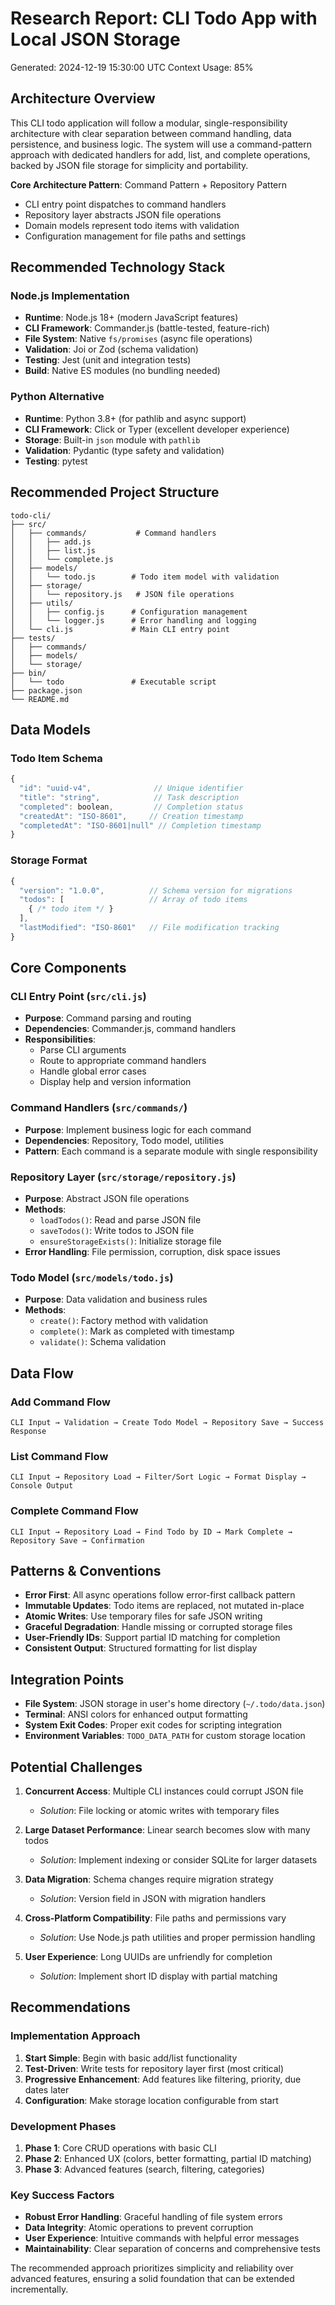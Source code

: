 # Research Report: CLI Todo App with Local JSON Storage
Generated: 2024-12-19 15:30:00 UTC
Context Usage: 85%

## Architecture Overview

This CLI todo application will follow a modular, single-responsibility architecture with clear separation between command handling, data persistence, and business logic. The system will use a command-pattern approach with dedicated handlers for add, list, and complete operations, backed by JSON file storage for simplicity and portability.

**Core Architecture Pattern**: Command Pattern + Repository Pattern
- CLI entry point dispatches to command handlers
- Repository layer abstracts JSON file operations
- Domain models represent todo items with validation
- Configuration management for file paths and settings

## Recommended Technology Stack

### Node.js Implementation
- **Runtime**: Node.js 18+ (modern JavaScript features)
- **CLI Framework**: Commander.js (battle-tested, feature-rich)
- **File System**: Native `fs/promises` (async file operations)
- **Validation**: Joi or Zod (schema validation)
- **Testing**: Jest (unit and integration tests)
- **Build**: Native ES modules (no bundling needed)

### Python Alternative
- **Runtime**: Python 3.8+ (for pathlib and async support)
- **CLI Framework**: Click or Typer (excellent developer experience)
- **Storage**: Built-in `json` module with `pathlib`
- **Validation**: Pydantic (type safety and validation)
- **Testing**: pytest

## Recommended Project Structure

```
todo-cli/
├── src/
│   ├── commands/           # Command handlers
│   │   ├── add.js
│   │   ├── list.js
│   │   └── complete.js
│   ├── models/
│   │   └── todo.js        # Todo item model with validation
│   ├── storage/
│   │   └── repository.js   # JSON file operations
│   ├── utils/
│   │   ├── config.js      # Configuration management
│   │   └── logger.js      # Error handling and logging
│   └── cli.js             # Main CLI entry point
├── tests/
│   ├── commands/
│   ├── models/
│   └── storage/
├── bin/
│   └── todo               # Executable script
├── package.json
└── README.md
```

## Data Models

### Todo Item Schema
```javascript
{
  "id": "uuid-v4",              // Unique identifier
  "title": "string",            // Task description
  "completed": boolean,         // Completion status
  "createdAt": "ISO-8601",     // Creation timestamp
  "completedAt": "ISO-8601|null" // Completion timestamp
}
```

### Storage Format
```javascript
{
  "version": "1.0.0",          // Schema version for migrations
  "todos": [                   // Array of todo items
    { /* todo item */ }
  ],
  "lastModified": "ISO-8601"   // File modification tracking
}
```

## Core Components

### CLI Entry Point (`src/cli.js`)
- **Purpose**: Command parsing and routing
- **Dependencies**: Commander.js, command handlers
- **Responsibilities**: 
  - Parse CLI arguments
  - Route to appropriate command handlers
  - Handle global error cases
  - Display help and version information

### Command Handlers (`src/commands/`)
- **Purpose**: Implement business logic for each command
- **Dependencies**: Repository, Todo model, utilities
- **Pattern**: Each command is a separate module with single responsibility

### Repository Layer (`src/storage/repository.js`)
- **Purpose**: Abstract JSON file operations
- **Methods**: 
  - `loadTodos()`: Read and parse JSON file
  - `saveTodos()`: Write todos to JSON file
  - `ensureStorageExists()`: Initialize storage file
- **Error Handling**: File permission, corruption, disk space issues

### Todo Model (`src/models/todo.js`)
- **Purpose**: Data validation and business rules
- **Methods**:
  - `create()`: Factory method with validation
  - `complete()`: Mark as completed with timestamp
  - `validate()`: Schema validation

## Data Flow

### Add Command Flow
```
CLI Input → Validation → Create Todo Model → Repository Save → Success Response
```

### List Command Flow
```
CLI Input → Repository Load → Filter/Sort Logic → Format Display → Console Output
```

### Complete Command Flow
```
CLI Input → Repository Load → Find Todo by ID → Mark Complete → Repository Save → Confirmation
```

## Patterns & Conventions

- **Error First**: All async operations follow error-first callback pattern
- **Immutable Updates**: Todo items are replaced, not mutated in-place
- **Atomic Writes**: Use temporary files for safe JSON writing
- **Graceful Degradation**: Handle missing or corrupted storage files
- **User-Friendly IDs**: Support partial ID matching for completion
- **Consistent Output**: Structured formatting for list display

## Integration Points

- **File System**: JSON storage in user's home directory (`~/.todo/data.json`)
- **Terminal**: ANSI colors for enhanced output formatting
- **System Exit Codes**: Proper exit codes for scripting integration
- **Environment Variables**: `TODO_DATA_PATH` for custom storage location

## Potential Challenges

1. **Concurrent Access**: Multiple CLI instances could corrupt JSON file
   - *Solution*: File locking or atomic writes with temporary files

2. **Large Dataset Performance**: Linear search becomes slow with many todos
   - *Solution*: Implement indexing or consider SQLite for larger datasets

3. **Data Migration**: Schema changes require migration strategy
   - *Solution*: Version field in JSON with migration handlers

4. **Cross-Platform Compatibility**: File paths and permissions vary
   - *Solution*: Use Node.js path utilities and proper permission handling

5. **User Experience**: Long UUIDs are unfriendly for completion
   - *Solution*: Implement short ID display with partial matching

## Recommendations

### Implementation Approach
1. **Start Simple**: Begin with basic add/list functionality
2. **Test-Driven**: Write tests for repository layer first (most critical)
3. **Progressive Enhancement**: Add features like filtering, priority, due dates later
4. **Configuration**: Make storage location configurable from start

### Development Phases
1. **Phase 1**: Core CRUD operations with basic CLI
2. **Phase 2**: Enhanced UX (colors, better formatting, partial ID matching)
3. **Phase 3**: Advanced features (search, filtering, categories)

### Key Success Factors
- **Robust Error Handling**: Graceful handling of file system errors
- **Data Integrity**: Atomic operations to prevent corruption
- **User Experience**: Intuitive commands with helpful error messages
- **Maintainability**: Clear separation of concerns and comprehensive tests

The recommended approach prioritizes simplicity and reliability over advanced features, ensuring a solid foundation that can be extended incrementally.